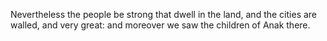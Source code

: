 Nevertheless the people be strong that dwell in the land, and the cities are walled, and very great: and moreover we saw the children of Anak there.
